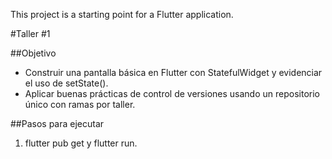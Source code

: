 This project is a starting point for a Flutter application.

#Taller #1

##Objetivo

* Construir una pantalla básica en Flutter con StatefulWidget y evidenciar el uso de setState().
* Aplicar buenas prácticas de control de versiones usando un repositorio único con ramas por taller.


##Pasos para ejecutar
1. flutter pub get y flutter run.

